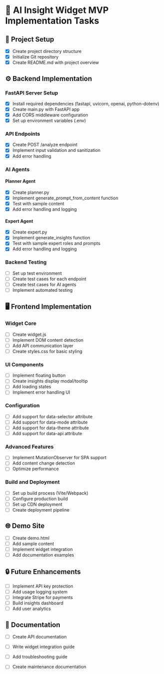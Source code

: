 # 🚧 AI Insight Widget MVP Implementation Tasks

## 📁 Project Setup
- [x] Create project directory structure
- [x] Initialize Git repository
- [x] Create README.md with project overview

## ⚙️ Backend Implementation
### FastAPI Server Setup
- [x] Install required dependencies (fastapi, uvicorn, openai, python-dotenv)
- [x] Create main.py with FastAPI app
- [x] Add CORS middleware configuration
- [x] Set up environment variables (.env)

### API Endpoints
- [x] Create POST /analyze endpoint
- [x] Implement input validation and sanitization
- [x] Add error handling

### AI Agents
#### Planner Agent
- [x] Create planner.py
- [x] Implement generate_prompt_from_content function
- [x] Test with sample content
- [x] Add error handling and logging

#### Expert Agent
- [x] Create expert.py
- [x] Implement generate_insights function
- [x] Test with sample expert roles and prompts
- [x] Add error handling and logging

### Backend Testing
- [ ] Set up test environment
- [ ] Create test cases for each endpoint
- [ ] Create test cases for AI agents
- [ ] Implement automated testing

## 🖥️ Frontend Implementation
### Widget Core
- [ ] Create widget.js
- [ ] Implement DOM content detection
- [ ] Add API communication layer
- [ ] Create styles.css for basic styling

### UI Components
- [ ] Implement floating button
- [ ] Create insights display modal/tooltip
- [ ] Add loading states
- [ ] Implement error handling UI

### Configuration
- [ ] Add support for data-selector attribute
- [ ] Add support for data-mode attribute
- [ ] Add support for data-theme attribute
- [ ] Add support for data-api attribute

### Advanced Features
- [ ] Implement MutationObserver for SPA support
- [ ] Add content change detection
- [ ] Optimize performance

### Build and Deployment
- [ ] Set up build process (Vite/Webpack)
- [ ] Configure production build
- [ ] Set up CDN deployment
- [ ] Create deployment pipeline

## 🌐 Demo Site
- [ ] Create demo.html
- [ ] Add sample content
- [ ] Implement widget integration
- [ ] Add documentation examples

## 🔒 Future Enhancements
- [ ] Implement API key protection
- [ ] Add usage logging system
- [ ] Integrate Stripe for payments
- [ ] Build insights dashboard
- [ ] Add user analytics

## 📝 Documentation
- [ ] Create API documentation
- [ ] Write widget integration guide
- [ ] Add troubleshooting guide
- [ ] Create maintenance documentation


